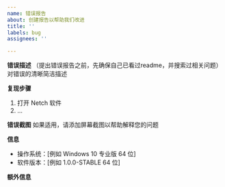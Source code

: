 ```yaml
---
name: 错误报告
about: 创建报告以帮助我们改进
title: ''
labels: bug
assignees: ''

---
```


**错误描述**
（提出错误报告之前，先确保自己已看过readme，并搜索过相关问题）
对错误的清晰简洁描述

**复现步骤**
1. 打开 Netch 软件
2. ...

**错误截图**
如果适用，请添加屏幕截图以帮助解释您的问题

**信息**
 - 操作系统：[例如 Windows 10 专业版 64 位]
 - 软件版本：[例如 1.0.0-STABLE 64 位]

**额外信息**